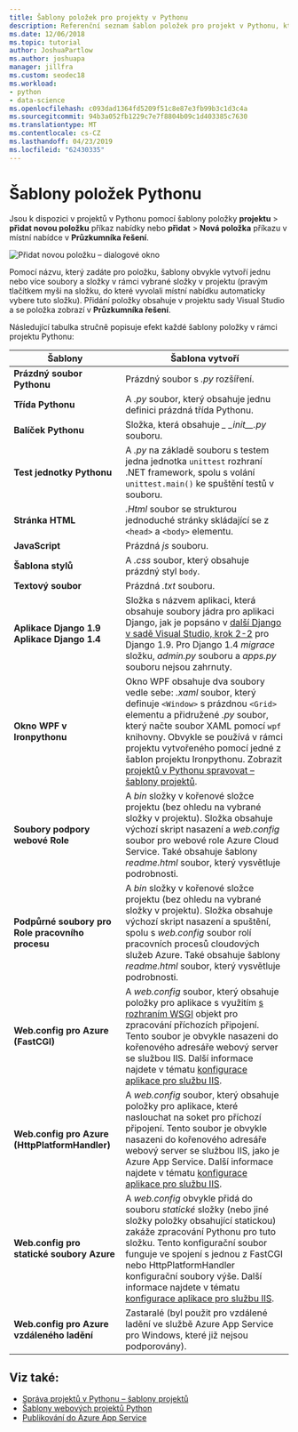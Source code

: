 ```yaml
---
title: Šablony položek pro projekty v Pythonu
description: Referenční seznam šablon položek pro projekt v Pythonu, které jsou k dispozici prostřednictvím Přidat > Nová položka dialogového okna v sadě Visual Studio.
ms.date: 12/06/2018
ms.topic: tutorial
author: JoshuaPartlow
ms.author: joshuapa
manager: jillfra
ms.custom: seodec18
ms.workload:
- python
- data-science
ms.openlocfilehash: c093dad1364fd5209f51c8e87e3fb99b3c1d3c4a
ms.sourcegitcommit: 94b3a052fb1229c7e7f8804b09c1d403385c7630
ms.translationtype: MT
ms.contentlocale: cs-CZ
ms.lasthandoff: 04/23/2019
ms.locfileid: "62430335"
---
```

# <a name="python-item-templates"></a>Šablony položek Pythonu

Jsou k dispozici v projektů v Pythonu pomocí šablony položky **projektu** > **přidat novou položku** příkaz nabídky nebo **přidat**  >  **Nová položka** příkazu v místní nabídce v **Průzkumníka řešení**.

![Přidat novou položku – dialogové okno](media/project-item-templates.png)

Pomocí názvu, který zadáte pro položku, šablony obvykle vytvoří jednu nebo více soubory a složky v rámci vybrané složky v projektu (pravým tlačítkem myši na složku, do které vyvolali místní nabídku automaticky vybere tuto složku). Přidání položky obsahuje v projektu sady Visual Studio a se položka zobrazí v **Průzkumníka řešení**.

Následující tabulka stručně popisuje efekt každé šablony položky v rámci projektu Pythonu:

| Šablony | Šablona vytvoří |
| --- | --- |
| **Prázdný soubor Pythonu** | Prázdný soubor s *.py* rozšíření. |
| **Třída Pythonu** | A *.py* soubor, který obsahuje jednu definici prázdná třída Pythonu. |
| **Balíček Pythonu** | Složka, která obsahuje  *\_ \_init\_\_.py* souboru. |
| **Test jednotky Pythonu** | A *.py* na základě souboru s testem jedna jednotka `unittest` rozhraní .NET framework, spolu s volání `unittest.main()` ke spuštění testů v souboru. |
| **Stránka HTML** | *.Html* soubor se strukturou jednoduché stránky skládající se z `<head>` a `<body>` elementu. |
| **JavaScript** | Prázdná *js* souboru. |
| **Šablona stylů** | A *.css* soubor, který obsahuje prázdný styl `body`. |
| **Textový soubor** | Prázdná *.txt* souboru. |
| **Aplikace Django 1.9**<br/>**Aplikace Django 1.4** | Složka s názvem aplikaci, která obsahuje soubory jádra pro aplikaci Django, jak je popsáno v [další Django v sadě Visual Studio, krok 2-2](learn-django-in-visual-studio-step-02-create-an-app.md#step-2-1-create-an-app-with-a-default-structure) pro Django 1.9. Pro Django 1.4 *migrace* složku, *admin.py* souboru a *apps.py* souboru nejsou zahrnuty. |
| **Okno WPF v Ironpythonu** | Okno WPF obsahuje dva soubory vedle sebe: *.xaml* soubor, který definuje `<Window>` s prázdnou `<Grid>` elementu a přidružené *.py* soubor, který načte soubor XAML pomocí `wpf` knihovny. Obvykle se používá v rámci projektu vytvořeného pomocí jedné z šablon projektu Ironpythonu. Zobrazit [projektů v Pythonu spravovat – šablony projektů](managing-python-projects-in-visual-studio.md#project-templates). |
| **Soubory podpory webové Role** | A *bin* složky v kořenové složce projektu (bez ohledu na vybrané složky v projektu). Složka obsahuje výchozí skript nasazení a *web.config* soubor pro webové role Azure Cloud Service. Také obsahuje šablony *readme.html* soubor, který vysvětluje podrobnosti. |
| **Podpůrné soubory pro Role pracovního procesu** | A *bin* složky v kořenové složce projektu (bez ohledu na vybrané složky v projektu). Složka obsahuje výchozí skript nasazení a spuštění, spolu s *web.config* soubor rolí pracovních procesů cloudových služeb Azure. Také obsahuje šablony *readme.html* soubor, který vysvětluje podrobnosti. |
| **Web.config pro Azure (FastCGI)** | A *web.config* soubor, který obsahuje položky pro aplikace s využitím [s rozhraním WSGI](https://wsgi.readthedocs.io/en/latest/) objekt pro zpracování příchozích připojení. Tento soubor je obvykle nasazeni do kořenového adresáře webový server se službou IIS. Další informace najdete v tématu [konfigurace aplikace pro službu IIS](configure-web-apps-for-iis-windows.md). |
| **Web.config pro Azure (HttpPlatformHandler)** | A *web.config* soubor, který obsahuje položky pro aplikace, které naslouchat na soket pro příchozí připojení. Tento soubor je obvykle nasazeni do kořenového adresáře webový server se službou IIS, jako je Azure App Service. Další informace najdete v tématu [konfigurace aplikace pro službu IIS](configure-web-apps-for-iis-windows.md). |
| **Web.config pro statické soubory Azure** | A *web.config* obvykle přidá do souboru *statické* složky (nebo jiné složky položky obsahující statickou) zakáže zpracování Pythonu pro tuto složku. Tento konfigurační soubor funguje ve spojení s jednou z FastCGI nebo HttpPlatformHandler konfigurační soubory výše. Další informace najdete v tématu [konfigurace aplikace pro službu IIS](configure-web-apps-for-iis-windows.md). |
| **Web.config pro Azure vzdáleného ladění** | Zastaralé (byl použit pro vzdálené ladění ve službě Azure App Service pro Windows, které již nejsou podporovány). |

## <a name="see-also"></a>Viz také:

- [Správa projektů v Pythonu – šablony projektů](managing-python-projects-in-visual-studio.md#project-templates)
- [Šablony webových projektů Python](python-web-application-project-templates.md)
- [Publikování do Azure App Service](publishing-python-web-applications-to-azure-from-visual-studio.md)
